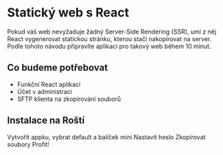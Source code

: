 # Statický web s React

Pokud váš web nevyžaduje žádný Server-Side Rendering (SSR), umí z něj React vygenerovat statickou stránku, kterou stačí nakopírovat na server. Podle tohoto návodu připravíte aplikaci pro takový web během 10 minut.

## Co budeme potřebovat

* Funkční React aplikaci
* Účet v administraci
* SFTP klienta na zkopírování souborů

## Instalace na Roští

Vytvořit appku, vybrat default a balíček mini
Nastavit heslo
Zkopírovat soubory
Profit!
